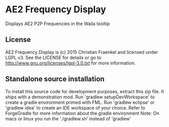 # AE2 Frequency Display
Displays AE2 P2P Frequencies in the Waila tooltip

License
-------

AE2 Frequency Display is (c) 2015 Christian Fraenkel and licensed under LGPL v3. See the LICENSE for details or go to http://www.gnu.org/licenses/lgpl-3.0.txt for more information.


Standalone source installation
------------------------------

To install this source code for development purposes, extract this zip file.
It ships with a demonstration mod. Run 'gradlew setupDevWorkspace' to create
a gradle environment primed with FML. Run 'gradlew eclipse' or 'gradlew idea' to
create an IDE workspace of your choice.
Refer to ForgeGradle for more information about the gradle environment
Note: On macs or linux you run the './gradlew.sh' instead of 'gradlew'

